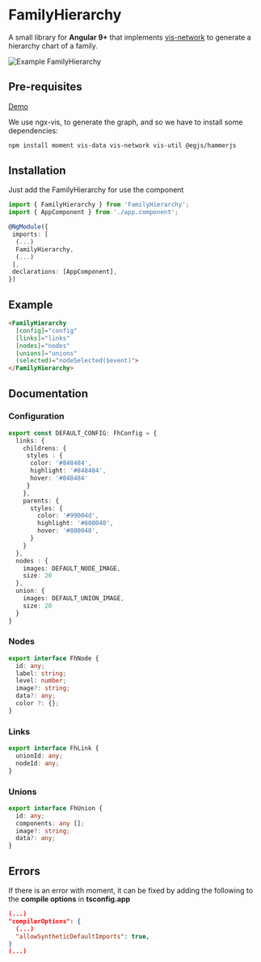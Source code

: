 # FamilyHierarchy

A small library for **Angular 9+** that implements [vis-network](https://github.com/visjs/vis-network) to generate a hierarchy chart of a family.

![Example FamilyHierarchy](https://i.imgur.com/f54rxiV.png)

## Pre-requisites

[Demo](https://thenomo3000.github.io/FamilyHierarchy/)

We use ngx-vis, to generate the graph, and so we have to install some dependencies: 

```bash
npm install moment vis-data vis-network vis-util @egjs/hammerjs
```

## Installation

Just add the FamilyHierarchy for use the component

```typescript
import { FamilyHierarchy } from 'FamilyHierarchy';
import { AppComponent } from './app.component';

@NgModule({
 imports: [
  (...)
  FamilyHierarchy,
  (...)
 ],
 declarations: [AppComponent],
})
```

## Example

```html
<FamilyHierarchy
  [config]="config"
  [links]="links"
  [nodes]="nodes"
  [unions]="unions"
  (selected)="nodeSelected($event)">
</FamilyHierarchy>
```

## Documentation

### Configuration

```typescript
export const DEFAULT_CONFIG: FhConfig = {
  links: {
    childrens: {
     styles : {
      color: '#848484',
      highlight: '#848484',
      hover: '#848484'
     }
    },
    parents: {
      styles: {
        color: '#99004d',
        highlight: '#800040',
        hover: '#800040',
      }
    }
  },
  nodes : {
    images: DEFAULT_NODE_IMAGE,
    size: 20
  },
  union: {
    images: DEFAULT_UNION_IMAGE,
    size: 20
  }
}
```

### Nodes

```typescript
export interface FhNode {
  id: any;
  label: string;
  level: number;
  image?: string;
  data?: any;
  color ?: {};
}
```

### Links

```typescript
export interface FhLink {
  unionId: any;
  nodeId: any;
}
```

### Unions

```typescript
export interface FhUnion {
  id: any;
  components: any [];
  image?: string;
  data?: any;
}
```


## Errors

If there is an error with moment, it can be fixed by adding the following to the **compile options** in **tsconfig.app**

```json
(...)
"compilerOptions": {
  (...)
  "allowSyntheticDefaultImports": true,
}
(...)
```
